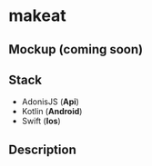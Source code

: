 # makeat

## Mockup (coming soon)

## Stack

- AdonisJS (**Api**)
- Kotlin (**Android**)
- Swift (**Ios**)

## Description